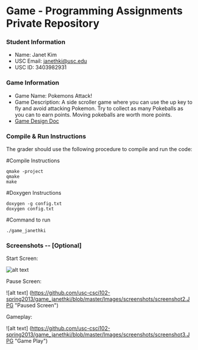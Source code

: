 # Game - Programming Assignments Private Repository
### Student Information
  + Name: Janet Kim
  + USC Email: janethki@usc.edu
  + USC ID: 3403982931

### Game Information
  + Game Name: Pokemons Attack!
  + Game Description: A side scroller game where you can use the up key to fly and avoid attacking Pokemon.
      Try to collect as many Pokeballs as you can to earn points. Moving pokeballs are worth more points.
  + [Game Design Doc](GameDesignDoc.md)


### Compile & Run Instructions
The grader should use the following procedure to compile and run the code:

#Compile Instructions
```shell
qmake -project
qmake
make
```
#Doxygen Instructions
```shell
doxygen -g config.txt
doxygen config.txt
```
#Command to run
```shell
./game_janethki
```

### Screenshots -- [Optional]
Start Screen:
  
![alt text](https://github.com/usc-csci102-spring2013/game_janethki/blob/master/Images/screenshots/screenshot1.JPG "Start Screen")



Pause Screen:

![alt text] (https://github.com/usc-csci102-spring2013/game_janethki/blob/master/Images/screenshots/screenshot2.JPG "Paused Screen")


Gameplay:

![alt text] (https://github.com/usc-csci102-spring2013/game_janethki/blob/master/Images/screenshots/screenshot3.JPG "Game Play")





